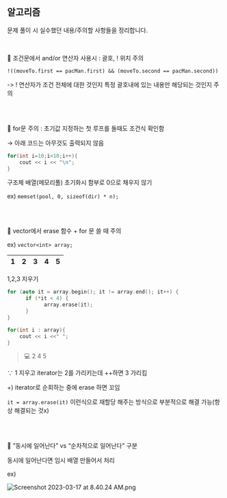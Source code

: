 ## 알고리즘
문제 풀이 시 실수했던 내용/주의할 사항들을 정리합니다.

<br>

🚨 조건문에서 and/or 연산자 사용시 : 괄호, ! 위치 주의

`!((moveTo.first == pacMan.first) && (moveTo.second == pacMan.second))`

-> ! 연산자가 조건 전체에 대한 것인지 특정 괄호내에 있는 내용만 해당되는 것인지 주의

<br>
<br>


🚨 for문 주의 : 초기값 지정하는 첫 루프를 돌때도 조건식 확인함

→ 아래 코드는 아무것도 출력되지 않음

```c
for(int i=10;i<10;i++){
	cout << i << "\n";
}
```

구조체 배열(메모리풀) 초기화시 함부로 0으로 채우지 않기

ex) `memset(pool, 0, sizeof(dir) * n);`

<br>
<br>

🚨 vector에서 erase 함수 + for 문 쓸 때 주의

ex) `vector<int> array;`


| 1 | 2 | 3 | 4 | 5 |
| --- | --- | --- | --- | --- |


1,2,3 지우기

```c
for (auto it = array.begin(); it != array.end(); it++) {
      if (*it < 4) {
	        array.erase(it);
      }
}

for(int i : array){
    cout << i <<" ";
}
```

> 💻 2 4 5
> 

∵ 1 지우고 iterator는 2를 가리키는데 ++하면 3 가리킴

+) iterator로 순회하는 중에 erase 하면 꼬임

`it = array.erase(it)` 이런식으로 재할당 해주는 방식으로 부분적으로 해결 가능(항상 해결되는 것x)

<br>
<br>

🚨 ”동시에 일어난다” vs “순차적으로 일어난다” 구분

동시에 일어난다면 임시 배열 만들어서 처리

ex)

![Screenshot 2023-03-17 at 8.40.24 AM.png](https://s3-us-west-2.amazonaws.com/secure.notion-static.com/8ffe236e-ad71-4095-bcee-2c30deb4110f/Screenshot_2023-03-17_at_8.40.24_AM.png)

